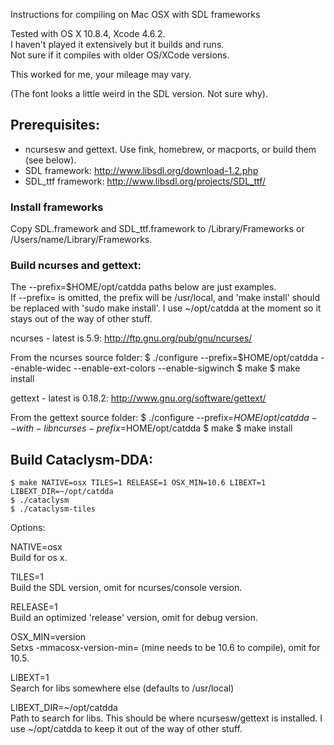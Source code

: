 Instructions for compiling on Mac OSX with SDL frameworks

Tested with OS X 10.8.4, Xcode 4.6.2.  
I haven't played it extensively but it builds and runs.  
Not sure if it compiles with older OS/XCode versions.

This worked for me, your mileage may vary.

(The font looks a little weird in the SDL version. Not sure why).

## Prerequisites:

- ncursesw and gettext. Use fink, homebrew, or macports, or build them (see below).
- SDL framework: http://www.libsdl.org/download-1.2.php  
- SDL\_ttf framework: http://www.libsdl.org/projects/SDL_ttf/

### Install frameworks

Copy SDL.framework and SDL\_ttf.framework to /Library/Frameworks
or /Users/name/Library/Frameworks.

### Build ncurses and gettext:

The --prefix=$HOME/opt/catdda paths below are just examples.  
If --prefix= is omitted, the prefix will be /usr/local, and 'make install' should be replaced with 'sudo make install'. 
I use ~/opt/catdda at the moment so it stays out of the way of other stuff.

ncurses - latest is 5.9: http://ftp.gnu.org/pub/gnu/ncurses/

From the ncurses source folder:
    $ ./configure --prefix=$HOME/opt/catdda --enable-widec --enable-ext-colors --enable-sigwinch
    $ make
    $ make install

gettext - latest is 0.18.2: http://www.gnu.org/software/gettext/

From the gettext source folder:
    $ ./configure --prefix=$HOME/opt/catdda --with-libncurses-prefix=$HOME/opt/catdda
    $ make
    $ make install

## Build Cataclysm-DDA:

    $ make NATIVE=osx TILES=1 RELEASE=1 OSX_MIN=10.6 LIBEXT=1 LIBEXT_DIR=~/opt/catdda
    $ ./cataclysm
    $ ./cataclysm-tiles

Options:

NATIVE=osx  
Build for os x.

TILES=1  
Build the SDL version, omit for ncurses/console version.

RELEASE=1  
Build an optimized 'release' version, omit for debug version.

OSX_MIN=version  
Setxs -mmacosx-version-min= (mine needs to be 10.6 to compile), omit for 10.5.

LIBEXT=1  
Search for libs somewhere else (defaults to /usr/local)

LIBEXT_DIR=~/opt/catdda  
Path to search for libs. This should be where ncursesw/gettext is installed. I use ~/opt/catdda to keep it out of the way of other stuff.
